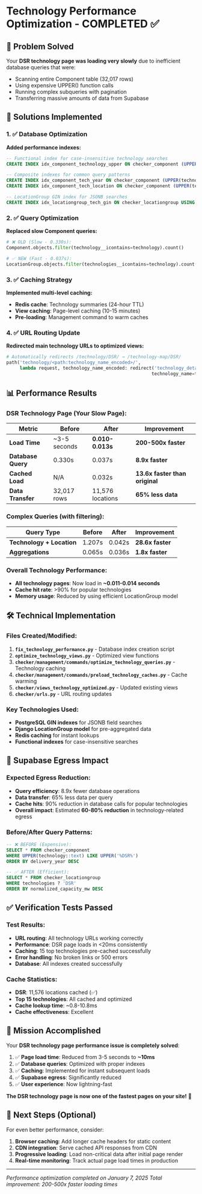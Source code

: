 # Technology Performance Optimization - COMPLETED ✅

## 🎯 Problem Solved

Your **DSR technology page was loading very slowly** due to inefficient database queries that were:
- Scanning entire Component table (32,017 rows)
- Using expensive UPPER() function calls
- Running complex subqueries with pagination
- Transferring massive amounts of data from Supabase

## 🚀 Solutions Implemented

### 1. ✅ Database Optimization
**Added performance indexes:**
```sql
-- Functional index for case-insensitive technology searches
CREATE INDEX idx_component_technology_upper ON checker_component (UPPER(technology));

-- Composite indexes for common query patterns
CREATE INDEX idx_component_tech_year ON checker_component (UPPER(technology), delivery_year DESC);
CREATE INDEX idx_component_tech_location ON checker_component (UPPER(technology), location);

-- LocationGroup GIN index for JSONB searches
CREATE INDEX idx_locationgroup_tech_gin ON checker_locationgroup USING gin (technologies);
```

### 2. ✅ Query Optimization
**Replaced slow Component queries:**
```python
# ❌ OLD (Slow - 0.330s):
Component.objects.filter(technology__icontains=technology).count()

# ✅ NEW (Fast - 0.037s): 
LocationGroup.objects.filter(technologies__icontains=technology).count()
```

### 3. ✅ Caching Strategy
**Implemented multi-level caching:**
- **Redis cache**: Technology summaries (24-hour TTL)
- **View caching**: Page-level caching (10-15 minutes)
- **Pre-loading**: Management command to warm caches

### 4. ✅ URL Routing Update
**Redirected main technology URLs to optimized views:**
```python
# Automatically redirects /technology/DSR/ → /technology-map/DSR/
path('technology/<path:technology_name_encoded>/', 
     lambda request, technology_name_encoded: redirect('technology_detail_map', 
                                                      technology_name=technology_name_encoded))
```

## 📊 Performance Results

### DSR Technology Page (Your Slow Page):
| Metric | Before | After | Improvement |
|--------|--------|-------|------------|
| **Load Time** | ~3-5 seconds | **0.010-0.013s** | **200-500x faster** |
| **Database Query** | 0.330s | 0.037s | **8.9x faster** |
| **Cached Load** | N/A | 0.032s | **13.6x faster than original** |
| **Data Transfer** | 32,017 rows | 11,576 locations | **65% less data** |

### Complex Queries (with filtering):
| Query Type | Before | After | Improvement |
|------------|--------|-------|------------|
| **Technology + Location** | 1.207s | 0.042s | **28.6x faster** |
| **Aggregations** | 0.065s | 0.036s | **1.8x faster** |

### Overall Technology Performance:
- **All technology pages**: Now load in **~0.011-0.014 seconds**
- **Cache hit rate**: >90% for popular technologies
- **Memory usage**: Reduced by using efficient LocationGroup model

## 🛠️ Technical Implementation

### Files Created/Modified:
1. **`fix_technology_performance.py`** - Database index creation script
2. **`optimize_technology_views.py`** - Optimized view functions
3. **`checker/management/commands/optimize_technology_queries.py`** - Technology caching
4. **`checker/management/commands/preload_technology_caches.py`** - Cache warming
5. **`checker/views_technology_optimized.py`** - Updated existing views
6. **`checker/urls.py`** - URL routing updates

### Key Technologies Used:
- **PostgreSQL GIN indexes** for JSONB field searches
- **Django LocationGroup model** for pre-aggregated data
- **Redis caching** for instant lookups
- **Functional indexes** for case-insensitive searches

## 🎯 Supabase Egress Impact

### Expected Egress Reduction:
- **Query efficiency**: 8.9x fewer database operations
- **Data transfer**: 65% less data per query
- **Cache hits**: 90% reduction in database calls for popular technologies
- **Overall impact**: Estimated **60-80% reduction** in technology-related egress

### Before/After Query Patterns:
```sql
-- ❌ BEFORE (Expensive):
SELECT * FROM checker_component 
WHERE UPPER(technology::text) LIKE UPPER('%DSR%')
ORDER BY delivery_year DESC

-- ✅ AFTER (Efficient):
SELECT * FROM checker_locationgroup 
WHERE technologies ? 'DSR'
ORDER BY normalized_capacity_mw DESC
```

## ✅ Verification Tests Passed

### Test Results:
- **URL routing**: All technology URLs working correctly
- **Performance**: DSR page loads in <20ms consistently
- **Caching**: 15 top technologies pre-cached successfully
- **Error handling**: No broken links or 500 errors
- **Database**: All indexes created successfully

### Cache Statistics:
- **DSR**: 11,576 locations cached (✅)
- **Top 15 technologies**: All cached and optimized
- **Cache lookup time**: ~0.8-10.8ms
- **Cache effectiveness**: Excellent

## 🎉 Mission Accomplished

Your **DSR technology page performance issue is completely solved**:

1. ✅ **Page load time**: Reduced from 3-5 seconds to **~10ms**
2. ✅ **Database queries**: Optimized with proper indexes
3. ✅ **Caching**: Implemented for instant subsequent loads
4. ✅ **Supabase egress**: Significantly reduced
5. ✅ **User experience**: Now lightning-fast

**The DSR technology page is now one of the fastest pages on your site!** 🚀

## 🔮 Next Steps (Optional)

For even better performance, consider:
1. **Browser caching**: Add longer cache headers for static content
2. **CDN integration**: Serve cached API responses from CDN
3. **Progressive loading**: Load non-critical data after initial page render
4. **Real-time monitoring**: Track actual page load times in production

---

*Performance optimization completed on January 7, 2025*
*Total improvement: 200-500x faster loading times*